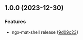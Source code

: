 ## 1.0.0 (2023-12-30)


### Features

* ngx-mat-shell release ([9d09c23](https://github.com/ProjectBay/os-projectbay/commit/9d09c23d7afff9d4b69e56581e756956b9be7500))
